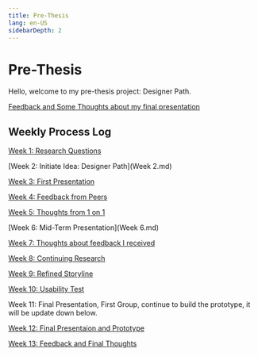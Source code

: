 ```yaml
---
title: Pre-Thesis
lang: en-US
sidebarDepth: 2
---
```


# Pre-Thesis

Hello, welcome to my pre-thesis project: Designer Path. 

[Feedback and Some Thoughts about my final presentation](Feedbacka.md)

## Weekly Process Log

[Week 1: Research Questions](Week1.md)

[Week 2: Initiate Idea: Designer Path](Week 2.md)

[Week 3: First Presentation](Week3.md)

[Week 4: Feedback from Peers](Week4.md)

[Week 5: Thoughts from 1 on 1](Week5.md)

[Week 6: Mid-Term Presentation](Week 6.md)

[Week 7: Thoughts about feedback I received](Week7.md)

[Week 8: Continuing Research](Week8.md)

[Week 9: Refined Storyline](Week8.md)

[Week 10: Usability Test](Week10.md)

Week 11: Final Presentation, First Group, continue to build the prototype, it will be update down below. 

[Week 12: Final Presentaion and Prototype](FPresentation.md)

[Week 13: Feedback and Final Thoughts](Feedbacka.md)

